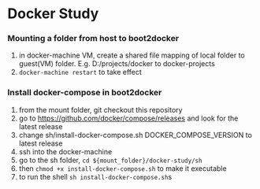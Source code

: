 # Docker Study
### Mounting a folder from host to boot2docker
1. in docker-machine VM, create a shared file mapping of local folder to guest(VM) folder. E.g. D:/projects/docker to docker-projects
2. `docker-machine restart` to take effect

### Install docker-compose in boot2docker
1. from the mount folder, git checkout this repository
2. go to https://github.com/docker/compose/releases and look for the latest release
3. change sh/install-docker-compose.sh DOCKER_COMPOSE_VERSION to latest release
4. ssh into the docker-machine
5. go to the sh folder, `cd ${mount_folder}/docker-study/sh`
6. then `chmod +x install-docker-compose.sh` to make it executable
6. to run the shell `sh install-docker-compose.sh`s

